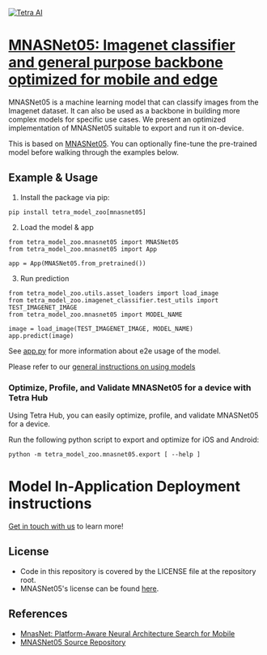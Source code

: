 [![Tetra AI](https://tetra.ai/img/logo.svg)](https://tetra.ai/)

# [MNASNet05: Imagenet classifier and general purpose backbone optimized for mobile and edge](https://tetraai.com/model-zoo/mnasnet05)

MNASNet05 is a machine learning model that can classify images from the Imagenet dataset.
It can also be used as a backbone in building more complex models for specific use cases.
We present an optimized implementation of MNASNet05 suitable to export and run it on-device.

This is based on [MNASNet05](https://github.com/pytorch/vision/blob/main/torchvision/models/mnasnet.py). You can optionally
fine-tune the pre-trained model before walking through the examples below.

## Example & Usage

1. Install the package via pip:
```
pip install tetra_model_zoo[mnasnet05]
```

2. Load the model & app
```
from tetra_model_zoo.mnasnet05 import MNASNet05
from tetra_model_zoo.mnasnet05 import App

app = App(MNASNet05.from_pretrained())
```

3. Run prediction
```
from tetra_model_zoo.utils.asset_loaders import load_image
from tetra_model_zoo.imagenet_classifier.test_utils import TEST_IMAGENET_IMAGE
from tetra_model_zoo.mnasnet05 import MODEL_NAME

image = load_image(TEST_IMAGENET_IMAGE, MODEL_NAME)
app.predict(image)
```

See [app.py](../imagenet_classifier/app.py#L49) for more information about e2e usage of the model.

Please refer to our [general instructions on using models](../../#tetra-model-zoo)

### Optimize, Profile, and Validate MNASNet05 for a device with Tetra Hub
Using Tetra Hub, you can easily optimize, profile, and validate MNASNet05 for a device.

Run the following python script to export and optimize for iOS and Android:
```
python -m tetra_model_zoo.mnasnet05.export [ --help ]
```


# Model In-Application Deployment instructions
<a href="mailto:support@tetra.ai?subject=Request Access for Tetra Hub&body=Interest in using MNASNet in model zoo for deploying on-device.">Get in touch with us</a> to learn more!

## License
- Code in this repository is covered by the LICENSE file at the repository root.
- MNASNet05's license can be found [here](https://github.com/pytorch/vision/blob/main/LICENSE).

## References
* [MnasNet: Platform-Aware Neural Architecture Search for Mobile](hthttps://arxiv.org/abs/1807.11626)
* [MNASNet05 Source Repository](https://github.com/pytorch/vision/blob/main/torchvision/models/mnasnet.py)
